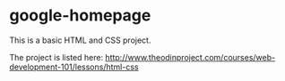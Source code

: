 # google-homepage

This is a basic HTML and CSS project. 

The project is listed here: http://www.theodinproject.com/courses/web-development-101/lessons/html-css